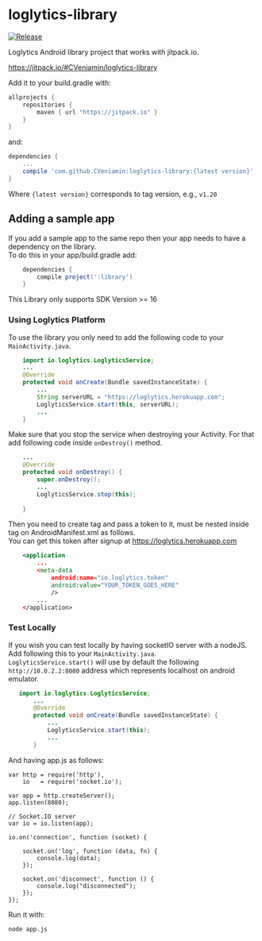 # loglytics-library

[![Release](https://jitpack.io/v/CVeniamin/loglytics-library.svg)](https://jitpack.io/#CVeniamin/loglytics-library)

Loglytics Android library project that works with jitpack.io.

https://jitpack.io/#CVeniamin/loglytics-library

Add it to your build.gradle with:
```gradle
allprojects {
    repositories {
        maven { url "https://jitpack.io" }
    }
}
```
and:

```gradle
dependencies {
    ...
    compile 'com.github.CVeniamin:loglytics-library:{latest version}'
}
```
Where `{latest version}` corresponds to tag version, e.g., ``v1.20``

## Adding a sample app 

If you add a sample app to the same repo then your app needs to have a dependency on the library. <br/>
To do this in your app/build.gradle add:

```gradle
    dependencies {
        compile project(':library')
    }
```

This Library only supports SDK Version >= 16

### Using Loglytics Platform
To use the library you only need to add the following code to your `MainActivity.java`.

```java
    import io.loglytics.LoglyticsService;
    ...
    @Override
    protected void onCreate(Bundle savedInstanceState) {
        ...
        String serverURL = "https://loglytics.herokuapp.com";
        LoglyticsService.start(this, serverURL);
        ...
    }
```

Make sure that you stop the service when destroying your Activity. 
For that add following code inside `onDestroy()` method.
```java
    ...
    @Override
    protected void onDestroy() {
        super.onDestroy();
        ...
        LoglyticsService.stop(this);
        
    }
```

Then you need to create <meta-data> tag and pass a token to it, <meta-data> must be nested inside <application> tag on AndroidManifest.xml as follows. <br/>
You can get this token after signup at https://loglytics.herokuapp.com
```xml
    <application
        ...
        <meta-data
            android:name="io.loglytics.token"
            android:value="YOUR_TOKEN_GOES_HERE"
            />
        ...
    </application>
```

### Test Locally

If you wish you can test locally by having socketIO server with a nodeJS.
Add following this to your ```MainActivity.java```. <br/>
```LoglyticsService.start()``` will use by default the following `http://10.0.2.2:8080` address which represents localhost on android emulator.
```java
   import io.loglytics.LoglyticsService;
       ...
       @Override
       protected void onCreate(Bundle savedInstanceState) {
           ...
           LoglyticsService.start(this);
           ...
       }
````

And having app.js as follows:
```node
var http = require('http'),
    io   = require('socket.io');

var app = http.createServer();
app.listen(8080);

// Socket.IO server
var io = io.listen(app);

io.on('connection', function (socket) {

    socket.on('log', function (data, fn) {
        console.log(data);
    });

    socket.on('disconnect', function () {
        console.log("disconnected");
    });
});
```

Run it with:
```cmd
node app.js
```

